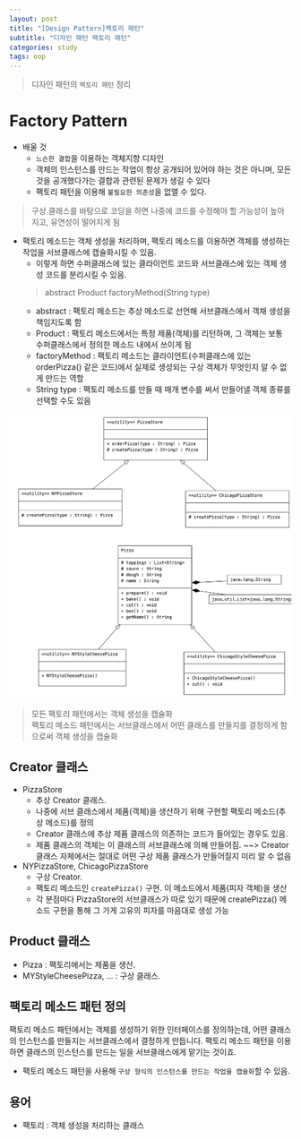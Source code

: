 ```yaml
---
layout: post
title: "[Design Pattern]팩토리 패턴"
subtitle: "디자인 패턴 팩토리 패턴"
categories: study
tags: oop
---
```

> 디자인 패턴의 `팩토리 패턴` 정리

# Factory Pattern

- 배울 것
    + `느슨한 결합`을 이용하는 객체지향 디자인
    + 객체의 인스턴스를 만드는 작업이 항상 공개되어 있어야 하는 것은 아니며, 모든 것을 공개했다가는 결합과 관련된 문제가 생길 수 있다
    + 팩토리 패턴을 이용해 `불필요한 의존성`을 없앨 수 있다.

> 구상 클래스를 바탕으로 코딩을 하면 나중에 코드를 수정해야 할 가능성이 높아지고, 유연성이 떨어지게 됨

- 팩토리 메소드는 객체 생성을 처리하며, 팩토리 메소드를 이용하면 객체를 생성하는 작업을 서브클래스에 캡슐화시킬 수 있음.
    + 이렇게 하면 수퍼클래스에 있는 클라이언트 코드와 서브클래스에 있는 객체 생성 코드를 분리시킬 수 있음.
  > abstract Product factoryMethod(String type)
    + abstract : 팩토리 메소드는 추상 메소드로 선언해 서브클래스에서 객채 생성을 책임지도록 함
    + Product  : 팩토리 메소드에서는 특정 제품(객체)를 리턴하며, 그 객체는 보통 수퍼클래스에서 정의한 메소드 내에서 쓰이게 됨
    + factoryMethod : 팩토리 메소드는 클라이언트(수퍼클래스에 있는 orderPizza() 같은 코드)에서 실제로 생성되는 구상 객체가 무엇인지 알 수 없게 만드는
      역할
    + String type : 팩토리 메소드를 만들 때 매개 변수를 써서 만들어낼 객체 종류를 선택할 수도 있음

![factory](/assets/img/oop/factory.png)

> 모든 팩토리 패턴에서는 객체 생성을 캡슐화  
> 팩토리 메소드 패턴에서는 서브클래스에서 어떤 클래스를 만들지를 결정하게 함으로써 객체 생성을 캡슐화

## Creator 클래스

- PizzaStore
    + 추상 Creator 클래스.
    + 나중에 서브 클래스에서 제품(객체)을 생산하기 위해 구현할 팩토리 메소드(추상 메소드)를 정의
    + Creator 클래스에 추상 제품 클래스의 의존하는 코드가 들어있는 경우도 있음.
    + 제품 클래스의 객체는 이 클래스의 서브클래스에 의해 만들어짐. ~~> Creator 클래스 자체에서는 절대로 어떤 구상 제품 클래스가 만들어질지 미리 알 수 없음
- NYPizzaStore, ChicagoPizzaStore
    + 구상 Creator.
    + 팩토리 메소드인 `createPizza()` 구현. 이 메소드에서 제품(피자 객체)을 생산
    + 각 분점마다 PizzaStore의 서브클래스가 따로 있기 때문에 createPizza() 메소드 구현을 통해 그 가게 고유의 피자를 마음대로 생성 가능

## Product 클래스

- Pizza : 팩토리에서는 제품을 생산.
- MYStyleCheesePizza, ... : 구상 클래스.

## 팩토리 메소드 패턴 정의

팩토리 메소드 패턴에서는 객체를 생성하기 위한 인터페이스를 정의하는데, 어떤 클래스의 인스턴스를 만들지는 서브클래스에서 결정하게 만듭니다. 팩토리 메소드 패턴을 이용하면 클래스의
인스턴스를 만드는 일을 서브클래스에게 맡기는 것이죠.

- 팩토리 메소드 패턴을 사용해 `구상 형식의 인스턴스를 만드는 작업을 캡슐화`할 수 있음.

## 용어

- 팩토리 : 객체 생성을 처리하는 클래스